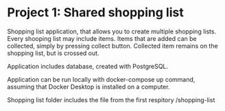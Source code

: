 # Project 1: Shared shopping list

Shopping list application, that allows you to create multiple shopping lists.
Every shooping list may include items. Items that are added can be collected,
simply by pressing collect button. Collected item remains on the shopping list,
but is crossed out.

Application includes database, created with PostgreSQL.

Application can be run locally with docker-compose up command, assuming that Docker Desktop is installed on a computer.

Shopping list folder includes the file from the first respitory /shopping-list
